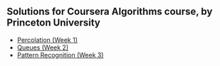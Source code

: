 ## Solutions for Coursera Algorithms course, by Princeton University

* [Percolation (Week 1)](/Percolation/)
* [Queues (Week 2)](/Queues/)
* [Pattern Recognition (Week 3)](/Pattern%20Recognition/)